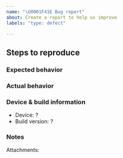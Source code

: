 ```yaml
---
name: "\U0001F41E Bug report"
about: Create a report to help us improve
labels: "type: defect"

---
```


## Steps to reproduce

### Expected behavior

### Actual behavior

### Device & build information
* Device: ?
* Build version: ?
### Notes
Attachments: 
